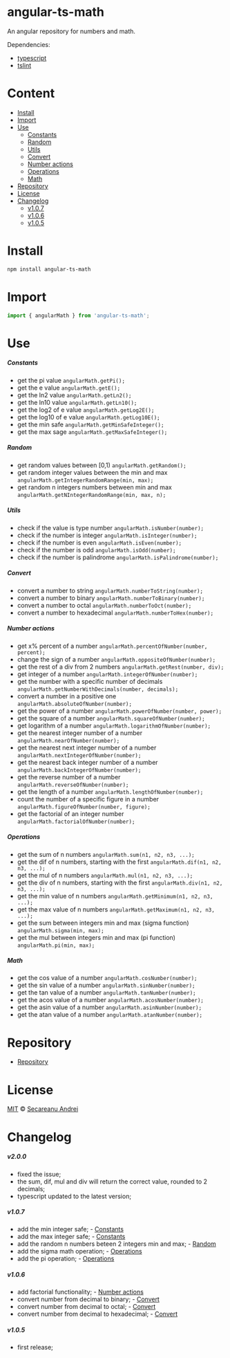 # angular-ts-math
An angular repository for numbers and math.

Dependencies: 
* [typescript](https://www.npmjs.com/package/typescript)
* [tslint](https://www.npmjs.com/package/tslint)

# Content

* [Install](#install)
* [Import](#import)
* [Use](#use)
    * [Constants](#constants)
    * [Random](#random)
    * [Utils](#utils)
    * [Convert](#convert)
    * [Number actions](#number-actions)
    * [Operations](#operations)
    * [Math](#math)
* [Repository](#repository)
* [License](#license)
* [Changelog](#changelog)
    * [v1.0.7](#v107)
    * [v1.0.6](#v106)
    * [v1.0.5](#v105)

# Install
```bash
npm install angular-ts-math
```

# Import
```typescript
import { angularMath } from 'angular-ts-math';
```

# Use

##### Constants

* get the pi value `angularMath.getPi();`
* get the e value `angularMath.getE();`
* get the ln2 value `angularMath.getLn2();`
* get the ln10 value `angularMath.getLn10();`
* get the log2 of e value `angularMath.getLog2E();`
* get the log10 of e value `angularMath.getLog10E();`
* get the min safe `angularMath.getMinSafeInteger();`
* get the max sage `angularMath.getMaxSafeInteger();`

##### Random

* get random values between [0,1) `angularMath.getRandom();`
* get random integer values between the min and max `angularMath.getIntegerRandomRange(min, max);`
* get random n integers numbers between min and max  `angularMath.getNIntegerRandomRange(min, max, n);`

##### Utils

* check if the value is type number `angularMath.isNumber(number);`
* check if the number is integer `angularMath.isInteger(number);`
* check if the number is even `angularMath.isEven(number);`
* check if the number is odd `angularMath.isOdd(number);`
* check if the number is palindrome `angularMath.isPalindrome(number);`

##### Convert

* convert a number to string `angularMath.numberToString(number);`
* convert a number to binary `angularMath.numberToBinary(number);`
* convert a number to octal `angularMath.numberToOct(number);`
* convert a number to hexadecimal `angularMath.numberToHex(number);`

##### Number actions

* get x% percent of a number `angularMath.percentOfNumber(number, percent);`
* change the sign of a number `angularMath.oppositeOfNumber(number);`
* get the rest of a div from 2 numbers `angularMath.getRest(number, div);`
* get integer of a number `angularMath.integerOfNumber(number);`
* get the number with a specific number of decimals `angularMath.getNumberWithDecimals(number, decimals);`
* convert a number in a positive one `angularMath.absoluteOfNumber(number);`
* get the power of a number `angularMath.powerOfNumber(number, power);`
* get the square of a number `angularMath.squareOfNumber(number);`
* get logarithm of a number `angularMath.logarithmOfNumber(number);`
* get the nearest integer number of a number `angularMath.nearOfNumber(number);`
* get the nearest next integer number of a number `angularMath.nextIntegerOfNumber(number);`
* get the nearest back integer number of a number `angularMath.backIntegerOfNumber(number);`
* get the reverse number of a number `angularMath.reverseOfNumber(number);`
* get the length of a number `angularMath.lengthOfNumber(number);`
* count the number of a specific figure in a number `angularMath.figureOfNumber(number, figure);`
* get the factorial of an integer number `angularMath.factorialOfNumber(number);`

##### Operations

* get the sum of n numbers `angularMath.sum(n1, n2, n3, ...);`
* get the dif of n numbers, starting with the first `angularMath.dif(n1, n2, n3, ...);`
* get the mul of n numbers `angularMath.mul(n1, n2, n3, ...);`
* get the div of n numbers, starting with the first `angularMath.div(n1, n2, n3, ...);`
* get the min value of n numbers `angularMath.getMinimum(n1, n2, n3, ...);`
* get the max value of n numbers `angularMath.getMaximum(n1, n2, n3, ...);`
* get the sum between integers min and max (sigma function) `angularMath.sigma(min, max);`
* get the mul between integers min and max (pi function) `angularMath.pi(min, max);`

##### Math

* get the cos value of a number `angularMath.cosNumber(number);`
* get the sin value of a number `angularMath.sinNumber(number);`
* get the tan value of a number `angularMath.tanNumber(number);`
* get the acos value of a number `angularMath.acosNumber(number);`
* get the asin value of a number `angularMath.asinNumber(number);`
* get the atan value of a number `angularMath.atanNumber(number);`

# Repository
* [Repository](https://github.com/s3c4/angular-ts-math)

# License

[MIT](https://github.com/s3c4/angular-ts-math/blob/master/LICENSE) © [Secareanu Andrei](https://github.com/s3c4)

# Changelog

##### v2.0.0
* fixed the issue;
* the sum, dif, mul and div will return the correct value, rounded to 2 decimals;
* typescript updated to the latest version;

##### v1.0.7

* add the min integer safe; - [Constants](#constants)
* add the max integer safe; - [Constants](#constants)
* add the random n numbers beteen 2 integers min and max; - [Random](#random)
* add the sigma math operation; - [Operations](#operations)
* add the pi operation; - [Operations](#operations) 

##### v1.0.6

* add factorial functionality; - [Number actions](#number-actions)
* convert number from decimal to binary; - [Convert](#convert)
* convert number from decimal to octal; - [Convert](#convert)
* convert number from decimal to hexadecimal; - [Convert](#convert)

##### v1.0.5

* first release;